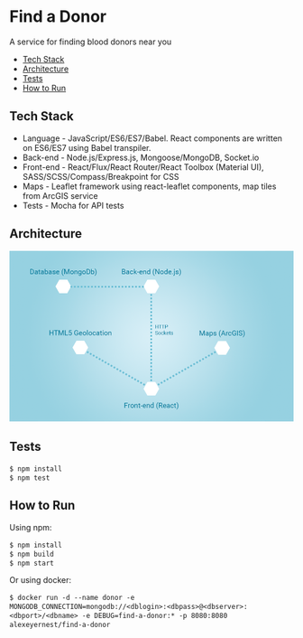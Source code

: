 # Find a Donor
A service for finding blood donors near you

* [Tech Stack](#tech-stack)
* [Architecture](#architecture)
* [Tests](#tests)
* [How to Run](#how-to-run)

## Tech Stack
* Language - JavaScript/ES6/ES7/Babel. React components are written on ES6/ES7 using Babel transpiler.
* Back-end - Node.js/Express.js, Mongoose/MongoDB, Socket.io
* Front-end -  React/Flux/React Router/React Toolbox (Material UI), SASS/SCSS/Compass/Breakpoint for CSS
* Maps - Leaflet framework using react-leaflet components, map tiles from ArcGIS service
* Tests - Mocha for API tests

## Architecture

<img src="assets/architecture.png">



## Tests

```
$ npm install
$ npm test
```

## How to Run

Using npm:
```
$ npm install
$ npm build
$ npm start
```

Or using docker:
```
$ docker run -d --name donor -e MONGODB_CONNECTION=mongodb://<dblogin>:<dbpass>@<dbserver>:<dbport>/<dbname> -e DEBUG=find-a-donor:* -p 8080:8080 alexeyernest/find-a-donor
```
